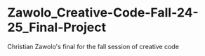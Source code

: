 # Zawolo_Creative-Code-Fall-24-25_Final-Project
Christian Zawolo's final for the fall session of creative code
